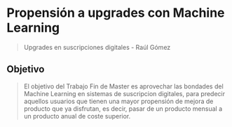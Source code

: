 # Propensión a upgrades con Machine Learning

> Upgrades en suscripciones digitales - Raúl Gómez 

## Objetivo

>El objetivo del Trabajo Fin de Master es aprovechar las bondades del Machine Learning en sistemas de suscripcion digitales, para predecir aquellos usuarios que tienen una mayor propensión de mejora de producto que ya disfrutan, es decir, pasar de un producto mensual a un producto anual de coste superior.